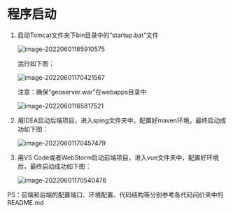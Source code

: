 # 程序启动

1. 启动Tomcat文件夹下bin目录中的“startup.bat”文件

   ![image-20220601165910575](https://s2.loli.net/2022/06/01/9O2f6h1RaXsH3tg.png)

   运行如下图：

   ![image-20220601170421567](https://s2.loli.net/2022/06/01/R8bfjmoX7yJKGCa.png)

   注意：确保“geoserver.war”在webapps目录中

   ![image-20220601165817521](https://s2.loli.net/2022/06/01/hiBfVRosxEAmp9G.png)

2. 用IDEA启动后端项目，进入sping文件夹中，配置好maven环境，最终启动成功如下图：

   ![image-20220601170457479](https://s2.loli.net/2022/06/01/vPdaeT5u7tk3mqA.png)

3. 用VS Code或者WebStorm启动前端项目，进入vue文件夹中，配置好环境后，最终启动成功如下图：

   ![image-20220601170540476](https://s2.loli.net/2022/06/01/4JfYdnXmHbVi65k.png)



PS：前端和后端的配置端口、环境配置、代码结构等分别参考各代码问价夹中的README.md

